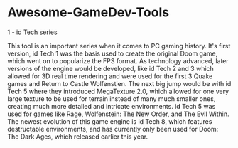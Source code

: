 # Awesome-GameDev-Tools

1 - id Tech series

This tool is an important series when it comes to PC gaming history. It's first version, id Tech 1 was the basis used to create the original Doom game,
which went on to popularize the FPS format. As technology advanced, later versions of the engine would be developed, like id Tech 2 and 3 which 
allowed for 3D real time rendering and were used for the first 3 Quake games and Return to Castle Wolfenstien. The next big jump would be with id Tech 5
where they introduced MegaTexture 2.0, which allowed for one very large texture to be used for terrain instead of many much smaller ones, creating much more
detailed and intricate environments. id Tech 5 was used for games like Rage, Wolfenstein: The New Order, and The Evil Within. The newest evolution of this game
engine is id Tech 8, which features destructable environments, and has currently only been used for Doom: The Dark Ages, which released earlier this year.